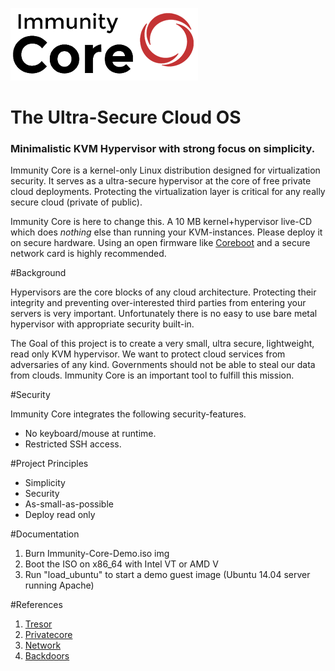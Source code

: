 ![Logo](assets/logo_core_small.png "Immunity Core Logo")

The Ultra-Secure Cloud OS
=====================

### Minimalistic KVM Hypervisor with strong focus on simplicity.

Immunity Core is a kernel-only Linux distribution designed for virtualization security.
It serves as a ultra-secure hypervisor at the core of free private cloud deployments.
Protecting the virtualization layer is critical for any really secure cloud (private of public).

Immunity Core is here to change this. A 10 MB kernel+hypervisor live-CD which does *nothing* else than running your KVM-instances.
Please deploy it on secure hardware. Using an open firmware like [Coreboot](http://www.coreboot.org/) and a secure network card is highly recommended.


#Background

Hypervisors are the core blocks of any cloud architecture. 
Protecting their integrity and preventing over-interested third parties from entering your servers is very important.
Unfortunately there is no easy to use bare metal hypervisor with appropriate security built-in. 

The Goal of this project is to create a very small, ultra secure, lightweight, read only KVM hypervisor.
We want to protect cloud services from adversaries of any kind. Governments should not be able to steal our data from clouds. Immunity Core is an important tool to fulfill this mission.


#Security

Immunity Core integrates the following security-features.

+ No keyboard/mouse at runtime.
+ Restricted SSH access.

#Project Principles

+ Simplicity
+ Security
+ As-small-as-possible
+ Deploy read only


#Documentation

1. Burn Immunity-Core-Demo.iso img
2. Boot the ISO on x86_64 with Intel VT or AMD V
3. Run "load_ubuntu" to start a demo guest image (Ubuntu 14.04 server running Apache)


#References
1. [Tresor](http://en.wikipedia.org/wiki/TRESOR)
2. [Privatecore](http://privatecore.com/use-cases/prism-proof-cloud-servers/)
3. [Network](http://www.links.org/?p=330)
4. [Backdoors](http://krebsonsecurity.com/2013/01/backdoors-found-in-barracuda-networks-gear/)

